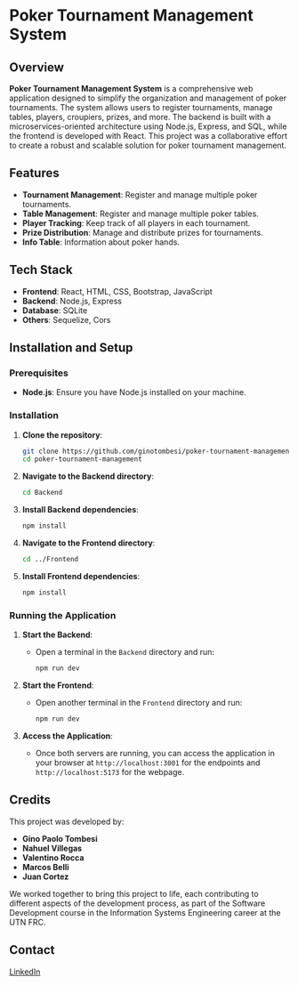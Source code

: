 # Poker Tournament Management System

## Overview

**Poker Tournament Management System** is a comprehensive web application designed to simplify the organization and management of poker tournaments. The system allows users to register tournaments, manage tables, players, croupiers, prizes, and more. The backend is built with a microservices-oriented architecture using Node.js, Express, and SQL, while the frontend is developed with React. This project was a collaborative effort to create a robust and scalable solution for poker tournament management.

## Features

- **Tournament Management**: Register and manage multiple poker tournaments.
- **Table Management**: Register and manage multiple poker tables.
- **Player Tracking**: Keep track of all players in each tournament.
- **Prize Distribution**: Manage and distribute prizes for tournaments.
- **Info Table**: Information about poker hands.

## Tech Stack

- **Frontend**: React, HTML, CSS, Bootstrap, JavaScript
- **Backend**: Node.js, Express
- **Database**: SQLite
- **Others**: Sequelize, Cors

## Installation and Setup

### Prerequisites

- **Node.js**: Ensure you have Node.js installed on your machine.


### Installation

1. **Clone the repository**:
   ```bash
   git clone https://github.com/ginotombesi/poker-tournament-management.git
   cd poker-tournament-management
   ```

2. **Navigate to the Backend directory**:
   ```bash
   cd Backend
   ```

3. **Install Backend dependencies**:
   ```bash
   npm install
   ```

4. **Navigate to the Frontend directory**:
   ```bash
   cd ../Frontend
   ```

5. **Install Frontend dependencies**:
   ```bash
   npm install
   ```

### Running the Application

1. **Start the Backend**:
   - Open a terminal in the `Backend` directory and run:
     ```bash
     npm run dev
     ```

2. **Start the Frontend**:
   - Open another terminal in the `Frontend` directory and run:
     ```bash
     npm run dev
     ```

3. **Access the Application**:
   - Once both servers are running, you can access the application in your browser at `http://localhost:3001` for the endpoints and `http://localhost:5173` for the webpage.

## Credits

This project was developed by:

- **Gino Paolo Tombesi**  
- **Nahuel Villegas**
- **Valentino Rocca**
- **Marcos Belli**
- **Juan Cortez**

We worked together to bring this project to life, each contributing to different aspects of the development process, as part of the Software Development course in the Information Systems Engineering career at the UTN FRC.


## Contact

[LinkedIn](https://www.linkedin.com/in/gino-paolo-tombesi-a97524216/)
